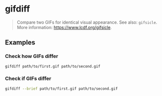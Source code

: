 # gifdiff

> Compare two GIFs for identical visual appearance. See also: `gifsicle`. More information: <https://www.lcdf.org/gifsicle>.

## Examples

### Check how GIFs differ

```bash
gifdiff path/to/first.gif path/to/second.gif
```

### Check if GIFs differ

```bash
gifdiff --brief path/to/first.gif path/to/second.gif
```
